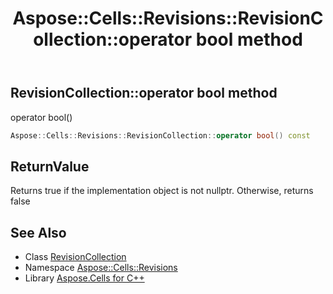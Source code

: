 ﻿---
title: Aspose::Cells::Revisions::RevisionCollection::operator bool method
linktitle: operator bool
second_title: Aspose.Cells for C++ API Reference
description: 'Aspose::Cells::Revisions::RevisionCollection::operator bool method. operator bool() in C++.'
type: docs
weight: 400
url: /cpp/aspose.cells.revisions/revisioncollection/operator_bool/
---
## RevisionCollection::operator bool method


operator bool()

```cpp
Aspose::Cells::Revisions::RevisionCollection::operator bool() const
```


## ReturnValue

Returns true if the implementation object is not nullptr. Otherwise, returns false

## See Also

* Class [RevisionCollection](../)
* Namespace [Aspose::Cells::Revisions](../../)
* Library [Aspose.Cells for C++](../../../)
